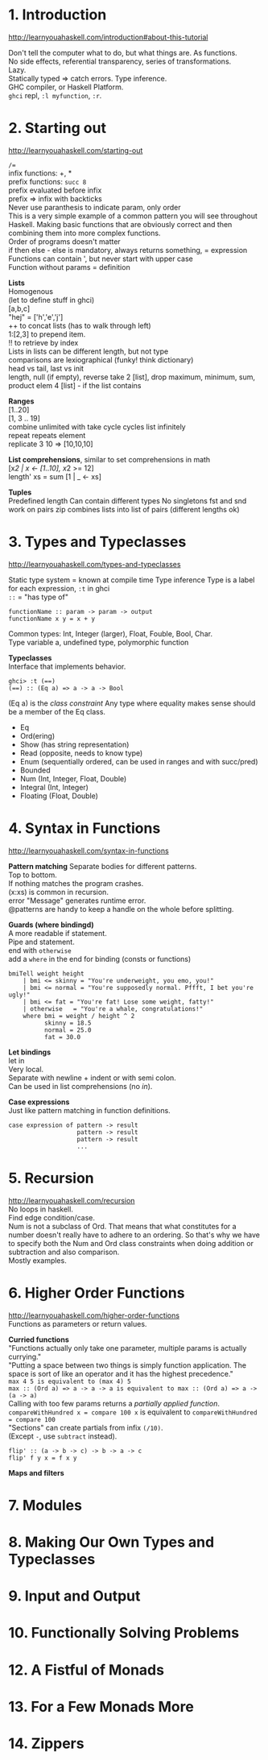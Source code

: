 # 1. Introduction
http://learnyouahaskell.com/introduction#about-this-tutorial

Don't tell the computer what to do, but what things are. As functions.  
No side effects, referential transparency, series of transformations.  
Lazy.  
Statically typed => catch errors. Type inference.  
GHC compiler, or Haskell Platform.  
`ghci` repl, `:l myfunction`, `:r`.  

# 2. Starting out
http://learnyouahaskell.com/starting-out

`/=`  
infix functions: +, *  
prefix functions: `succ 8`  
prefix evaluated before infix  
prefix => infix with backticks  
Never use paranthesis to indicate param, only order  
This is a very simple example of a common pattern you will see throughout Haskell. Making basic functions that are obviously correct and then combining them into more complex functions.  
Order of programs doesn't matter  
if then else - else is mandatory, always returns something, = expression  
Functions can contain ', but never start with upper case  
Function without params = definition  

__Lists__  
Homogenous  
(let to define stuff in ghci)  
[a,b,c]  
"hej" = ['h','e','j']  
++ to concat lists (has to walk through left)  
1:[2,3] to prepend item.  
!! to retrieve by index  
Lists in lists can be different length, but not type  
comparisons are lexiographical (funky! think dictionary)  
head vs tail, last vs init  
length, null (if empty), reverse
take 2 [list], drop
maximum, minimum, sum, product
elem 4 [list] - if the list contains

__Ranges__  
[1..20]  
[1, 3 .. 19]  
combine unlimited with take
cycle cycles list infinitely  
repeat repeats element  
replicate 3 10 => [10,10,10]

__List comprehensions__, similar to set comprehensions in math  
[x*2 | x <- [1..10], x*2 >= 12]  
length' xs = sum [1 | _ <- xs]   

__Tuples__  
Predefined length
Can contain different types
No singletons
fst and snd work on pairs
zip combines lists into list of pairs (different lengths ok)

# 3. Types and Typeclasses
http://learnyouahaskell.com/types-and-typeclasses

Static type system = known at compile time
Type inference
Type is a label for each expression, `:t` in ghci  
`::` = "has type of"

```
functionName :: param -> param -> output
functionName x y = x + y
```
Common types: Int, Integer (larger), Float, Fouble, Bool, Char.  
Type variable a, undefined type, polymorphic function  

__Typeclasses__  
Interface that implements behavior.  
```
ghci> :t (==)  
(==) :: (Eq a) => a -> a -> Bool
```
(Eq a) is the _class constraint_
Any type where equality makes sense should be a member of the Eq class.  

- Eq
- Ord(ering)
- Show (has string representation)
- Read (opposite, needs to know type)
- Enum (sequentially ordered, can be used in ranges and with succ/pred)
- Bounded
- Num (Int, Integer, Float, Double)
- Integral (Int, Integer)
- Floating (Float, Double)

# 4. Syntax in Functions
http://learnyouahaskell.com/syntax-in-functions

__Pattern matching__
Separate bodies for different patterns.  
Top to bottom.  
If nothing matches the program crashes.  
(x:xs) is common in recursion.  
error "Message" generates runtime error.  
@patterns are handy to keep a handle on the whole before splitting.  

__Guards (where bindingd)__  
A more readable if statement.  
Pipe and statement.  
end with `otherwise`  
add a `where` in the end for binding (consts or functions)  
```
bmiTell weight height
    | bmi <= skinny = "You're underweight, you emo, you!"  
    | bmi <= normal = "You're supposedly normal. Pffft, I bet you're ugly!"  
    | bmi <= fat = "You're fat! Lose some weight, fatty!"  
    | otherwise   = "You're a whale, congratulations!"
    where bmi = weight / height ^ 2
          skinny = 18.5
          normal = 25.0
          fat = 30.0
```

__Let bindings__  
let <bindings> in <expression>  
Very local.  
Separate with newline + indent or with semi colon.  
Can be used in list comprehensions (no _in_).  

__Case expressions__  
Just like pattern matching in function definitions.  
```
case expression of pattern -> result  
                   pattern -> result  
                   pattern -> result  
                   ...  
```

# 5. Recursion
http://learnyouahaskell.com/recursion  
No loops in haskell.  
Find edge condition/case.  
Num is not a subclass of Ord. That means that what constitutes for a number doesn't really have to adhere to an ordering. So that's why we have to specify both the Num and Ord class constraints when doing addition or subtraction and also comparison.  
Mostly examples. 

# 6. Higher Order Functions
http://learnyouahaskell.com/higher-order-functions  
Functions as parameters or return values.  

__Curried functions__  
"Functions actually only take one parameter, multiple params is actually currying."  
"Putting a space between two things is simply function application. The space is sort of like an operator and it has the highest precedence."  
`max 4 5 is equivalent to (max 4) 5`  
`max :: (Ord a) => a -> a -> a is equivalent to max :: (Ord a) => a -> (a -> a)`  
Calling with too few params returns a _partially applied function_.  
`compareWithHundred x = compare 100 x` is equivalent to `compareWithHundred = compare 100`  
"Sections" can create partials from infix `(/10)`.  
(Except `-`, use `subtract` instead).  

```
flip' :: (a -> b -> c) -> b -> a -> c  
flip' f y x = f x y
```

__Maps and filters__  



# 7. Modules
# 8. Making Our Own Types and Typeclasses
# 9. Input and Output
# 10. Functionally Solving Problems
# 12. A Fistful of Monads
# 13. For a Few Monads More
# 14. Zippers
